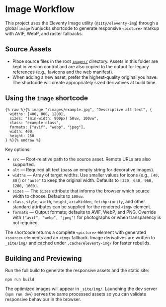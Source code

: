 # Image Workflow

This project uses the Eleventy Image utility (`@11ty/eleventy-img`) through a global `image` Nunjucks shortcode to generate responsive `<picture>` markup with AVIF, WebP, and raster fallbacks.

## Source Assets

- Place source files in the root [`images/`](../images) directory. Assets in this folder are kept in version control and are also copied to the output for legacy references (e.g., favicons and the web manifest).
- When adding a new asset, prefer the highest-quality original you have. The shortcode will create appropriately sized derivatives at build time.

## Using the `image` shortcode

```
{% raw %}{% image "/images/example.jpg", "Descriptive alt text", {
  widths: [400, 800, 1200],
  sizes: "(min-width: 900px) 50vw, 100vw",
  class: "example-class",
  formats: ["avif", "webp", "jpeg"],
  width: 400,
  height: 250
} %}{% endraw %}
```

Key options:

- `src` — Root-relative path to the source asset. Remote URLs are also supported.
- `alt` — Required alt text (pass an empty string for decorative images).
- `widths` — Array of target widths. Use smaller values for icons (e.g., `[40, 80]`) or `"auto"` to keep the original width. Defaults to `[320, 640, 960, 1280, 1600]`.
- `sizes` — The `sizes` attribute that informs the browser which source width to choose. Defaults to `100vw`.
- `class`, `style`, `width`, `height`, `ariaHidden`, `fetchpriority`, and other standard attributes can be supplied for the rendered `<img>` element.
- `formats` — Output formats; defaults to AVIF, WebP, and PNG. Override with `["avif", "webp", "jpeg"]` for photographs or when transparency is not required.

The shortcode returns a complete `<picture>` element with generated `<source>` elements and an `<img>` fallback. Image derivatives are written to `_site/img/` and cached under `.cache/eleventy-img/` for faster rebuilds.

## Building and Previewing

Run the full build to generate the responsive assets and the static site:

```
npm run build
```

The optimized images will appear in `_site/img/`. Launching the dev server (`npm run dev`) serves the same processed assets so you can validate responsive behaviour in the browser.
